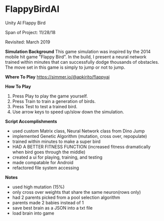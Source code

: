 # FlappyBirdAI
Unity AI Flappy Bird

Span of Project: 11/28/18

Revisited: March 2019

**Simulation Background**
  This game simulation was inspired by the 2014 mobile hit game "Flappy Bird". In the build, I present a neural network trained within minutes that can successfully dodge thousands of obstacles. The move set in this game is simply to jump or not to jump.

**Where To Play**
https://simmer.io/@apkirito/flappyai

**How To Play**
1. Press Play to play the game yourself.
2. Press Train to train a generation of birds.
3. Press Test to test a trained bird.
4. Use arrow keys to speed up/slow down the simulation.

**Script Accomplishments**
 - used custom Matrix class, Neural Network class from Dino Jump
 - implemented Genetic Algorithm (mutation, cross over, repopulate)
 - trained within minutes to make a super bird
 - HAD A BETTER FITNESS FUNCTION (increased fitness dramatically when bird goes through the middle)
 - created a ui for playing, training, and testing
 - made compatable for Android
 - refactored file system accessing

**Notes**
 - used high mutation (15%)
 - only cross over weights that share the same neuron(rows only)
 - had 2 parents picked from a pool selection algorithm
 - parents made 2 babies instead of 1
 - save best brain as a JSON into a txt file
 - load brain into game
